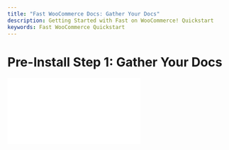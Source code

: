 ```yaml
---
title: "Fast WooCommerce Docs: Gather Your Docs"
description: Getting Started with Fast on WooCommerce! Quickstart
keywords: Fast WooCommerce Quickstart
---
```


# Pre-Install Step 1: Gather Your Docs

<embed src="/reusables/for-developers/_gather-your-docs.md" />
